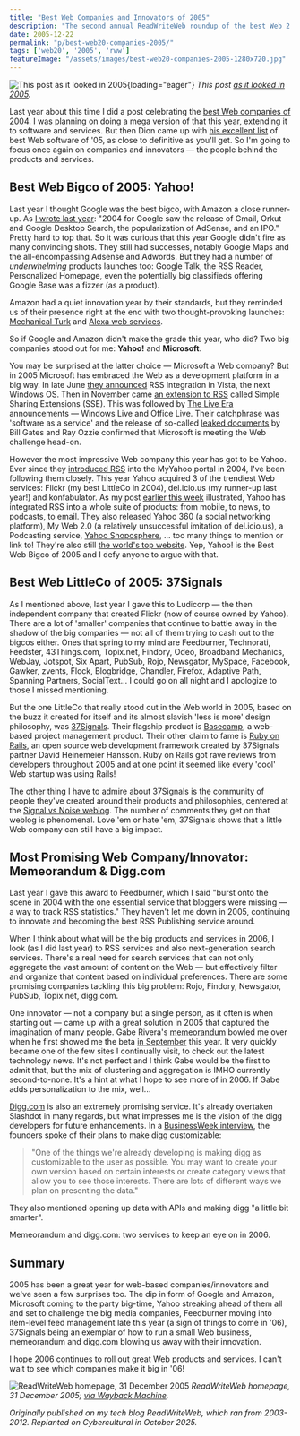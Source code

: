```yaml
---
title: "Best Web Companies and Innovators of 2005"
description: "The second annual ReadWriteWeb roundup of the best Web 2.0 companies. This was a few months after my first visit to Silicon Valley, to attend the second Web 2.0 Conference in San Francisco."
date: 2005-12-22
permalink: "p/best-web20-companies-2005/"
tags: ['web20', '2005', 'rww']
featureImage: "/assets/images/best-web20-companies-2005-1280x720.jpg"
---
```


![This post as it looked in 2005](/assets/images/best-web20-companies-2005-large.jpg){loading="eager"}
*This post [as it looked in 2005](https://web.archive.org/web/20060103190620/http://www.readwriteweb.com/archives/best_web_compan.php).*

Last year about this time I did a post celebrating the [best Web companies of 2004](/p/best-web20-companies-2004/). I was planning on doing a mega version of that this year, extending it to software and services. But then Dion came up with [his excellent list](https://web.archive.org/web/20060103190620/http://web2.wsj2.com/the_best_web_20_software_of_2005.htm) of best Web software of '05, as close to definitive as you'll get. So I'm going to focus once again on companies and innovators — the people behind the products and services.

## Best Web Bigco of 2005: Yahoo!

Last year I thought Google was the best bigco, with Amazon a close runner-up. As [I wrote last year](https://web.archive.org/web/20060103190620/http://www.readwriteweb.com/archives/best_web_20_com.php): "2004 for Google saw the release of Gmail, Orkut and Google Desktop Search, the popularization of AdSense, and an IPO." Pretty hard to top that. So it was curious that this year Google didn't fire as many convincing shots. They still had successes, notably Google Maps and the all-encompassing Adsense and Adwords. But they had a number of _underwhelming_ products launches too: Google Talk, the RSS Reader, Personalized Homepage, even the potentially big classifieds offering Google Base was a fizzer (as a product).

Amazon had a quiet innovation year by their standards, but they reminded us of their presence right at the end with two thought-provoking launches: [Mechanical Turk](https://web.archive.org/web/20060103190620/http://www.mturk.com/mturk/welcome) and [Alexa web services](https://web.archive.org/web/20060103190620/http://blogs.zdnet.com/web2explorer/?p=78).

So if Google and Amazon didn't make the grade this year, who did? Two big companies stood out for me: **Yahoo!** and **Microsoft**.

You may be surprised at the latter choice — Microsoft a Web company? But in 2005 Microsoft has embraced the Web as a development platform in a big way. In late June [they announced](https://web.archive.org/web/20060103190620/http://www.readwriteweb.com/archives/microsoft_embra.php) RSS integration in Vista, the next Windows OS. Then in November came [an extension to RSS](https://web.archive.org/web/20060103190620/http://blogs.zdnet.com/web2explorer/?p=63) called Simple Sharing Extensions (SSE). This was followed by [The Live Era](https://web.archive.org/web/20060103190620/http://www.readwriteweb.com/archives/microsoft_liven.php) announcements — Windows Live and Office Live. Their catchphrase was 'software as a service' and the release of so-called [leaked documents](https://web.archive.org/web/20060103190620/http://blogs.zdnet.com/web2explorer/?p=52) by Bill Gates and Ray Ozzie confirmed that Microsoft is meeting the Web challenge head-on.

However the most impressive Web company this year has got to be Yahoo. Ever since they [introduced RSS](https://web.archive.org/web/20060103190620/http://www.readwriteweb.com/archives/why_yahoo_rss_g.php) into the MyYahoo portal in 2004, I've been following them closely. This year Yahoo acquired 3 of the trendiest Web services: Flickr (my best LittleCo in 2004), del.icio.us (my runner-up last year!) and konfabulator. As my post [earlier this week](https://web.archive.org/web/20060103190620/http://www.readwriteweb.com/archives/rss_everywhere_1.php) illustrated, Yahoo has integrated RSS into a whole suite of products: from mobile, to news, to podcasts, to email. They also released Yahoo 360 (a social networking platform), My Web 2.0 (a relatively unsuccessful imitation of del.icio.us), a Podcasting service, [Yahoo Shoposphere](https://web.archive.org/web/20060103190620/http://www.readwriteweb.com/archives/yahoo_shoposphe.php), ... too many things to mention or link to! They're also still [the world's top website](https://web.archive.org/web/20060103190620/http://www.readwriteweb.com/archives/the_worlds_top.php). Yep, Yahoo! is the Best Web Bigco of 2005 and I defy anyone to argue with that.

## Best Web LittleCo of 2005: 37Signals

As I mentioned above, last year I gave this to Ludicorp — the then independent company that created Flickr (now of course owned by Yahoo). There are a lot of 'smaller' companies that continue to battle away in the shadow of the big companies — not all of them trying to cash out to the bigcos either. Ones that spring to my mind are Feedburner, Technorati, Feedster, 43Things.com, Topix.net, Findory, Odeo, Broadband Mechanics, WebJay, Jotspot, Six Apart, PubSub, Rojo, Newsgator, MySpace, Facebook, Gawker, zvents, Flock, Blogbridge, Chandler, Firefox, Adaptive Path, Spanning Partners, SocialText... I could go on all night and I apologize to those I missed mentioning. 

But the one LittleCo that really stood out in the Web world in 2005, based on the buzz it created for itself and its almost slavish 'less is more' design philosophy, was [37Signals](https://web.archive.org/web/20060103190620/http://www.37signals.com/). Their flagship product is [Basecamp](https://web.archive.org/web/20060103190620/http://www.basecamphq.com/), a web-based project management product. Their other claim to fame is [Ruby on Rails](https://web.archive.org/web/20060103190620/http://www.rubyonrails.com/), an open source web development framework created by 37Signals partner David Heinemeier Hansson. Ruby on Rails got rave reviews from developers throughout 2005 and at one point it seemed like every 'cool' Web startup was using Rails!

The other thing I have to admire about 37Signals is the community of people they've created around their products and philosophies, centered at the [Signal vs Noise weblog](https://web.archive.org/web/20060103190620/http://www.37signals.com/svn/). The number of comments they get on that weblog is phenomenal. Love 'em or hate 'em, 37Signals shows that a little Web company can still have a big impact.

## Most Promising Web Company/Innovator: Memeorandum & Digg.com

Last year I gave this award to Feedburner, which I said "burst onto the scene in 2004 with the one essential service that bloggers were missing — a way to track RSS statistics." They haven't let me down in 2005, continuing to innovate and becoming the best RSS Publishing service around.

When I think about what will be the big products and services in 2006, I look (as I did last year) to RSS services and also next-generation search services. There's a real need for search services that can not only aggregate the vast amount of content on the Web — but effectively filter and organize that content based on individual preferences. There are some promising companies tackling this big problem: Rojo, Findory, Newsgator, PubSub, Topix.net, digg.com.

One innovator — not a company but a single person, as it often is when starting out — came up with a great solution in 2005 that captured the imagination of many people. Gabe Rivera's [memeorandum](https://web.archive.org/web/20060103190620/http://tech.memeorandum.com/) bowled me over when he first showed me the beta [in September](https://web.archive.org/web/20060103190620/http://www.readwriteweb.com/archives/newlook_memeora.php) this year. It very quickly became one of the few sites I continually visit, to check out the latest technology news. It's not perfect and I think Gabe would be the first to admit that, but the mix of clustering and aggregation is IMHO currently second-to-none. It's a hint at what I hope to see more of in 2006. If Gabe adds personalization to the mix, well...

[Digg.com](https://web.archive.org/web/20060103190620/http://www.digg.com/) is also an extremely promising service. It's already overtaken Slashdot in many regards, but what impresses me is the vision of the digg developers for future enhancements. In a [BusinessWeek interview](https://web.archive.org/web/20060103190620/http://www.businessweek.com/magazine/content/05_47/b3960426.htm), the founders spoke of their plans to make digg customizable:

> "One of the things we're already developing is making digg as customizable to the user as possible. You may want to create your own version based on certain interests or create category views that allow you to see those interests. There are lots of different ways we plan on presenting the data."

They also mentioned opening up data with APIs and making digg "a little bit smarter".

Memeorandum and digg.com: two services to keep an eye on in 2006.

## Summary

2005 has been a great year for web-based companies/innovators and we've seen a few surprises too. The dip in form of Google and Amazon, Microsoft coming to the party big-time, Yahoo streaking ahead of them all and set to challenge the big media companies, Feedburner moving into item-level feed management late this year (a sign of things to come in '06), 37Signals being an exemplar of how to run a small Web business, memeorandum and digg.com blowing us away with their innovation.

I hope 2006 continues to roll out great Web products and services. I can't wait to see which companies make it big in '06!

![ReadWriteWeb homepage, 31 December 2005](/assets/images/rww-homepage-31dec2005.jpg)
*ReadWriteWeb homepage, 31 December 2005; [via Wayback Machine](https://web.archive.org/web/20051231151629if_/http://www.readwriteweb.com/).*

*Originally published on my tech blog ReadWriteWeb, which ran from 2003-2012. Replanted on Cybercultural in October 2025.*